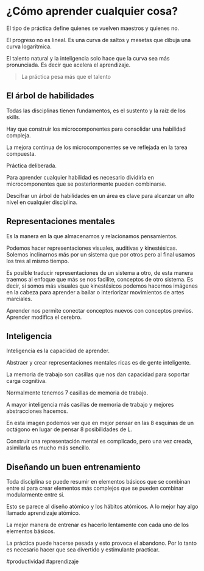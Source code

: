 # ¿Cómo aprender cualquier cosa?
El tipo de práctica define quienes se vuelven maestros y quienes no.

El progreso no es lineal. Es una curva de saltos y mesetas que dibuja una curva logarítmica.

El talento natural y la inteligencia solo hace que la curva sea más pronunciada. Es decir que acelera el aprendizaje.

> La práctica pesa más que el talento

## El árbol de habilidades

Todas las disciplinas tienen fundamentos, es el sustento y la raíz de los skills.

Hay que construir los microcomponentes para consolidar una habilidad compleja.

La mejora continua de los microcomponentes se ve reflejada en la tarea compuesta.

Práctica deliberada.

Para aprender cualquier habilidad es necesario dividirla en microcomponentes que se posteriormente pueden combinarse.

Descifrar un árbol de habilidades en un área es clave para alcanzar un alto nivel en cualquier disciplina.

## Representaciones mentales

Es la manera en la que almacenamos y relacionamos pensamientos.

Podemos hacer representaciones visuales, auditivas y kinestésicas. Solemos inclinarnos más por un sistema que por otros pero al final usamos los tres al mismo tiempo.

Es posible traducir representaciones de un sistema a otro, de esta manera traemos al enfoque que más se nos facilite, conceptos de otro sistema. Es decir, si somos más visuales que kinestésicos podemos hacernos imágenes en la cabeza para aprender a bailar o interiorizar movimientos de artes marciales.

Aprender nos permite conectar conceptos nuevos con conceptos previos. Aprender modifica el cerebro.

## Inteligencia

Inteligencia es la capacidad de aprender.

Abstraer y crear representaciones mentales ricas es de gente inteligente.

La memoria de trabajo son casillas que nos dan capacidad para soportar carga cognitiva.

Normalmente tenemos 7 casillas de memoria de trabajo.

A mayor inteligencia más casillas de memoria de trabajo y mejores abstracciones hacemos.

En esta imagen podemos ver que en mejor pensar en las 8 esquinas de un octágono en lugar de pensar 8 posibilidades de L.

Construir una representación mental es complicado, pero una vez creada, asimilarla es mucho más sencillo.

## Diseñando un buen entrenamiento

Toda disciplina se puede resumir en elementos básicos que se combinan entre si para crear elementos más complejos que se pueden combinar modularmente entre si.

Esto se parece al diseño atómico y los hábitos atómicos. A lo mejor hay algo llamado aprendizaje atómico.

La mejor manera de entrenar es hacerlo lentamente con cada uno de los elementos básicos.

La práctica puede hacerse pesada y esto provoca el abandono. Por lo tanto es necesario hacer que sea divertido y estimulante practicar.

#productividad #aprendizaje 
